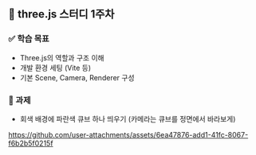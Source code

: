 ## 💬 three.js 스터디 1주차

### ✅ 학습 목표

- Three.js의 역할과 구조 이해
- 개발 환경 세팅 (Vite 등)
- 기본 Scene, Camera, Renderer 구성

### 🧩 과제

- 회색 배경에 파란색 큐브 하나 띄우기
  (카메라는 큐브를 정면에서 바라보게)

https://github.com/user-attachments/assets/6ea47876-add1-41fc-8067-f6b2b5f0215f
